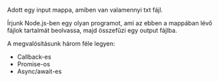 Adott egy input mappa, amiben van valamennyi txt fájl.

Írjunk Node.js-ben egy olyan programot, ami az ebben a mappában lévő fájlok tartalmát beolvassa, majd összefűzi egy output fájlba.

A megvalósításunk három féle legyen:
- Callback-es
- Promise-os
- Async/await-es
